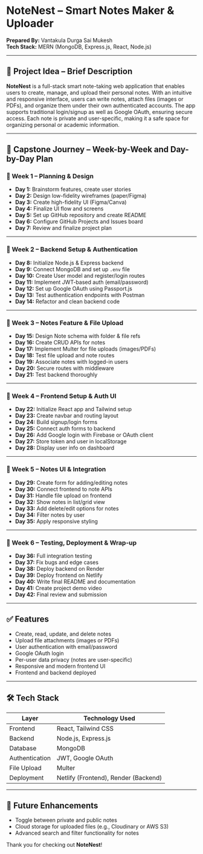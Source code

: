 # NoteNest – Smart Notes Maker & Uploader

**Prepared By:** Vantakula Durga Sai Mukesh  
**Tech Stack:** MERN (MongoDB, Express.js, React, Node.js)

---

## 🧠 Project Idea – Brief Description

**NoteNest** is a full-stack smart note-taking web application that enables users to create, manage, and upload their personal notes. With an intuitive and responsive interface, users can write notes, attach files (images or PDFs), and organize them under their own authenticated accounts. The app supports traditional login/signup as well as Google OAuth, ensuring secure access. Each note is private and user-specific, making it a safe space for organizing personal or academic information.

---

## 📆 Capstone Journey – Week-by-Week and Day-by-Day Plan

### 🔹 Week 1 – Planning & Design

- **Day 1:** Brainstorm features, create user stories  
- **Day 2:** Design low-fidelity wireframes (paper/Figma)  
- **Day 3:** Create high-fidelity UI (Figma/Canva)  
- **Day 4:** Finalize UI flow and screens  
- **Day 5:** Set up GitHub repository and create README  
- **Day 6:** Configure GitHub Projects and Issues board  
- **Day 7:** Review and finalize project plan  

---

### 🔹 Week 2 – Backend Setup & Authentication

- **Day 8:** Initialize Node.js & Express backend  
- **Day 9:** Connect MongoDB and set up `.env` file  
- **Day 10:** Create User model and register/login routes  
- **Day 11:** Implement JWT-based auth (email/password)  
- **Day 12:** Set up Google OAuth using Passport.js  
- **Day 13:** Test authentication endpoints with Postman  
- **Day 14:** Refactor and clean backend code  

---

### 🔹 Week 3 – Notes Feature & File Upload

- **Day 15:** Design Note schema with folder & file refs  
- **Day 16:** Create CRUD APIs for notes  
- **Day 17:** Implement Multer for file uploads (images/PDFs)  
- **Day 18:** Test file upload and note routes  
- **Day 19:** Associate notes with logged-in users  
- **Day 20:** Secure routes with middleware  
- **Day 21:** Test backend thoroughly  

---

### 🔹 Week 4 – Frontend Setup & Auth UI

- **Day 22:** Initialize React app and Tailwind setup  
- **Day 23:** Create navbar and routing layout  
- **Day 24:** Build signup/login forms  
- **Day 25:** Connect auth forms to backend  
- **Day 26:** Add Google login with Firebase or OAuth client  
- **Day 27:** Store token and user in localStorage  
- **Day 28:** Display user info on dashboard  

---

### 🔹 Week 5 – Notes UI & Integration

- **Day 29:** Create form for adding/editing notes  
- **Day 30:** Connect frontend to note APIs  
- **Day 31:** Handle file upload on frontend  
- **Day 32:** Show notes in list/grid view  
- **Day 33:** Add delete/edit options for notes  
- **Day 34:** Filter notes by user  
- **Day 35:** Apply responsive styling  

---

### 🔹 Week 6 – Testing, Deployment & Wrap-up

- **Day 36:** Full integration testing  
- **Day 37:** Fix bugs and edge cases  
- **Day 38:** Deploy backend on Render  
- **Day 39:** Deploy frontend on Netlify  
- **Day 40:** Write final README and documentation  
- **Day 41:** Create project demo video  
- **Day 42:** Final review and submission  

---

## ✅ Features

- Create, read, update, and delete notes  
- Upload file attachments (images or PDFs)  
- User authentication with email/password  
- Google OAuth login  
- Per-user data privacy (notes are user-specific)  
- Responsive and modern frontend UI  
- Frontend and backend deployed  

---

## 🛠️ Tech Stack

| Layer        | Technology Used              |
|--------------|------------------------------|
| Frontend     | React, Tailwind CSS          |
| Backend      | Node.js, Express.js          |
| Database     | MongoDB                      |
| Authentication | JWT, Google OAuth         |
| File Upload  | Multer                       |
| Deployment   | Netlify (Frontend), Render (Backend) |

---

## 🔮 Future Enhancements

- Toggle between private and public notes  
- Cloud storage for uploaded files (e.g., Cloudinary or AWS S3)  
- Advanced search and filter functionality for notes  


Thank you for checking out **NoteNest**!


